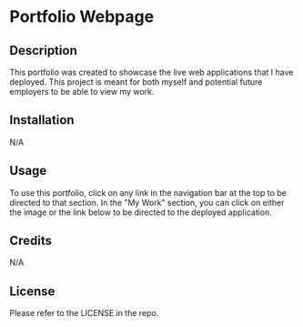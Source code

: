 # Portfolio Webpage

## Description

This portfolio was created to showcase the live web applications that I have deployed. This project is meant for both myself and potential future employers to be able to view my work.

## Installation

N/A

## Usage

To use this portfolio, click on any link in the navigation bar at the top to be directed to that section. In the "My Work" section, you can click on either the image or the link below to be directed to the deployed application.

## Credits

N/A

## License

Please refer to the LICENSE in the repo.
